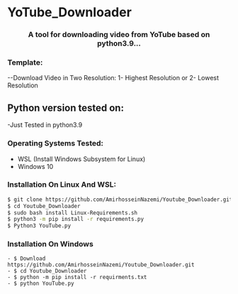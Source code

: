 # YoTube_Downloader

<h3 align="center">A tool for downloading video from YoTube based on python3.9...</h3>

### Template:

--Download Video in Two Resolution:
1- Highest Resolution
or
2- Lowest Resolution

## Python version tested on:

-Just Tested in python3.9

### Operating Systems Tested:

- WSL (Install Windows Subsystem for Linux)
- Windows 10

### Installation On Linux And WSL:
```bash
$ git clone https://github.com/AmirhosseinNazemi/Youtube_Downloader.git
$ cd Youtube_Downloader
$ sudo bash install Linux-Requirements.sh
$ python3 -m pip install -r requirements.py
$ Python3 YouTube.py
```
### Installation On Windows

```base
- $ Download https://github.com/AmirhosseinNazemi/Youtube_Downloader.git
- $ cd Youtube_Downloader
- $ python -m pip install -r requirments.txt
- $ python YouTube.py
```
